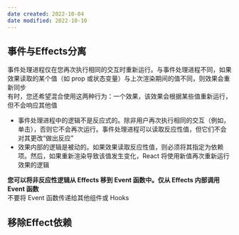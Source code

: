 ```yaml
---
date created: 2022-10-04
date modified: 2022-10-10
---
```


## 事件与Effects分离

事件处理进程仅在您再次执行相同的交互时重新运行。与事件处理进程不同，如果效果读取的某个值（如 prop 或状态变量）与上次渲染期间的值不同，则效果会重新同步  
有时，您还希望混合使用这两种行为：一个效果，该效果会根据某些值重新运行，但不会响应其他值

- 事件处理进程中的逻辑不是反应式的。除非用户再次执行相同的交互（例如，单击），否则它不会再次运行。事件处理进程可以读取反应性值，但它们不会对其更改“做出反应”
- 效果内部的逻辑是被动的。如果效果读取反应性值，则必须将其指定为依赖项。然后，如果重新渲染导致该值发生变化，React 将使用新值再次重新运行效果的逻辑

**您可以将非反应性逻辑从 Effects 移到 Event 函数中。仅从 Effects 内部调用 Event 函数**  
不要将 Event 函数传递给其他组件或 Hooks

## 移除Effect依赖
